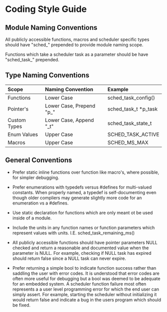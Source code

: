 #  Coding Style Guide

## Module Naming Conventions

All publicly accessible functions, macros and scheduler specific types should have "sched_" prepended to provide module naming scope.

Functions which take a scheduler task as a parameter should be have "sched_task_" prepended.

## Type Naming Conventions

| Scope               | Naming Convention           | Example                 |
| :----               | :----                       | :----                   |
| Functions           | Lower Case                  | sched_task_config()     |
| Pointer's           | Lower Case, Prepend "p_"    | sched_task_t *p_task    |
| Custom Types        | Lower Case, Append "_t"     | sched_task_state_t      |
| Enum Values         | Upper Case                  | SCHED_TASK_ACTIVE       |
| Macros              | Upper Case                  | SCHED_MS_MAX            |

## General Conventions

* Prefer static inline functions over function like macro's, where possible, for simpler debugging.

* Prefer enumerations with typedefs versus #defines for multi-valued constants.  When properly named, a typedef is self-documenting even though older compliers may generate slightly more code for an enumeration vs a #defines.

* Use static declaration for functions which are only meant ot be used inside of a module.

* Include the units in any function names or function parameters which represent values with units.  I.E. sched_task_remaining_ms()

* All publicly accessible functions should have pointer parameters NULL checked and return a reasonable and documented value when the parameter is NULL.  For example, checking if NULL task has expired should return false since a NULL task can never expire.

* Prefer returning a simple bool to indicate function success rather than saddling the user with error codes.  It is understood that error codes are often more useful for debugging but a bool was deemed to be adequate for an embedded system.  A scheduler function failure most often represents a a user level programming error for which the end user can simply assert.  For example, starting the scheduler without initializing it would return false and indicate a bug in the users program which should be fixed.